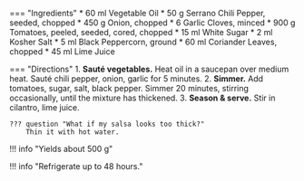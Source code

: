 === "Ingredients"
    * 60 ml Vegetable Oil
    * 50 g Serrano Chili Pepper, seeded, chopped
    * 450 g Onion, chopped
    * 6 Garlic Cloves, minced
    * 900 g Tomatoes, peeled, seeded, cored, chopped
    * 15 ml White Sugar
    * 2 ml Kosher Salt
    * 5 ml Black Peppercorn, ground
    * 60 ml Coriander Leaves, chopped
    * 45 ml Lime Juice

=== "Directions"
    1. **Sauté vegetables.** Heat oil in a saucepan over medium heat. Sauté chili pepper, onion, garlic for 5 minutes.
    2. **Simmer.** Add tomatoes, sugar, salt, black pepper. Simmer 20 minutes, stirring occasionally, until the mixture has thickened.
    3. **Season & serve.** Stir in cilantro, lime juice.

    ??? question "What if my salsa looks too thick?"
        Thin it with hot water.

!!! info "Yields about 500 g"

!!! info "Refrigerate up to 48 hours."

[^1]: {{ cite.bittman_how_to_cook_everything }} Accessed June 2020.
